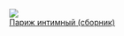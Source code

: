 ![](/books/prose_classic/Александр%20Иванович%20Куприн/Париж%20интимный%20(сборник).jpg)  
[Париж интимный (сборник)](/books/prose_classic/Александр%20Иванович%20Куприн/Париж%20интимный%20(сборник))
